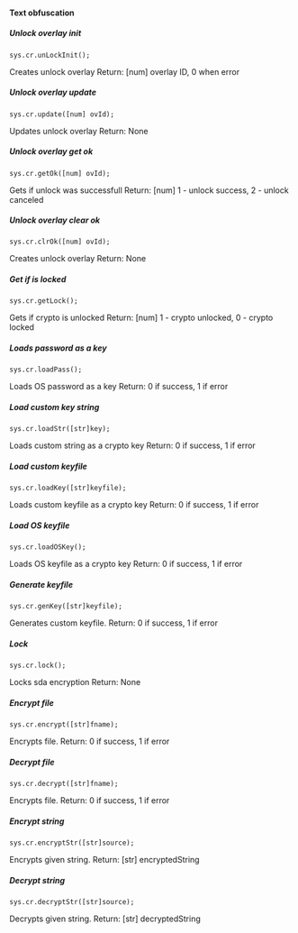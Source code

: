#### Text obfuscation
##### Unlock overlay init
    sys.cr.unLockInit();
Creates unlock overlay
Return: [num] overlay ID, 0 when error
##### Unlock overlay update
    sys.cr.update([num] ovId);
Updates unlock overlay
Return: None
##### Unlock overlay get ok
    sys.cr.getOk([num] ovId);
Gets if unlock was successfull
Return: [num] 1 - unlock success, 2 - unlock canceled
##### Unlock overlay clear ok
    sys.cr.clrOk([num] ovId);
Creates unlock overlay
Return: None
##### Get if is locked
    sys.cr.getLock();
Gets if crypto is unlocked
Return: [num] 1 - crypto unlocked, 0 - crypto locked
##### Loads password as a key
    sys.cr.loadPass();
Loads OS password as a key
Return: 0 if success, 1 if error
##### Load custom key string
    sys.cr.loadStr([str]key);
Loads custom string as a crypto key
Return: 0 if success, 1 if error
##### Load custom keyfile
    sys.cr.loadKey([str]keyfile);
Loads custom keyfile as a crypto key
Return: 0 if success, 1 if error
##### Load OS keyfile
    sys.cr.loadOSKey();
Loads OS keyfile as a crypto key
Return: 0 if success, 1 if error
##### Generate keyfile
    sys.cr.genKey([str]keyfile);
Generates custom keyfile.
Return: 0 if success, 1 if error
##### Lock
    sys.cr.lock();
Locks sda encryption
Return: None
##### Encrypt file
    sys.cr.encrypt([str]fname);
Encrypts file.
Return: 0 if success, 1 if error
##### Decrypt file
    sys.cr.decrypt([str]fname);
Encrypts file.
Return: 0 if success, 1 if error
##### Encrypt string
    sys.cr.encryptStr([str]source);
Encrypts given string.
Return: [str] encryptedString
##### Decrypt string
    sys.cr.decryptStr([str]source);
Decrypts given string.
Return: [str] decryptedString
